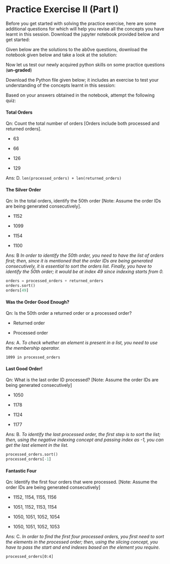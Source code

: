 # Practice Exercise II (Part I)

Before you get started with solving the practice exercise, here are some additional questions for which will help you revise all the concepts you have learnt in this session. Download the jupyter notebook provided below and get started:

Given below are the solutions to the ab0ve questions, download the notebook given below and take a look at the solution:

Now let us test our newly acquired python skills on some practice questions (**un-graded**)

Download the Python file given below; it includes an exercise to test your understanding of the concepts learnt in this session:

Based on your answers obtained in the notebook, attempt the following quiz:

#### Total Orders

Qn: Count the total number of orders [Orders include both processed and returned orders].

- 63

- 66

- 126

- 129

Ans: D. `len(processed_orders) + len(returned_orders)`

#### The Silver Order

Qn: In the total orders, identify the 50th order [Note: Assume the order IDs are being generated consecutively].

- 1152

- 1099

- 1154

- 1100

Ans: B *In order to identify the 50th order, you need to have the list of orders first; then, since it is mentioned that the order IDs are being generated consecutively, it is essential to sort the orders list. Finally, you have to identify the 50th order; it would be at index 49 since indexing starts from 0.*

```python
orders = processed_orders + returned_orders
orders.sort()
orders[49]
```

#### Was the Order Good Enough?

Qn: Is the 50th order a returned order or a processed order?

- Returned order

- Processed order

Ans: A. *To check whether an element is present in a list, you need to use the membership operator.*

`1099 in processed_orders`

#### 

#### Last Good Order!

Qn: What is the last order ID processed? [Note: Assume the order IDs are being generated consecutively]

- 1050

- 1178

- 1124

- 1177

Ans: B. *To identify the last processed order, the first step is to sort the list; then, using the negative indexing concept and passing index as -1, you can get the last element in the list.*

```python
processed_orders.sort()
processed_orders[-1]
```

#### 

#### Fantastic Four

Qn: Identify the first four orders that were processed. [Note: Assume the order IDs are being generated consecutively]

- 1152, 1154, 1155, 1156

- 1051, 1152, 1153, 1154

- 1050, 1051, 1052, 1054

- 1050, 1051, 1052, 1053

Ans: C. *In order to find the first four processed orders, you first need to sort the elements in the processed order; then, using the slicing concept, you have to pass the start and end indexes based on the element you require.*

`processed_orders[0:4]`
